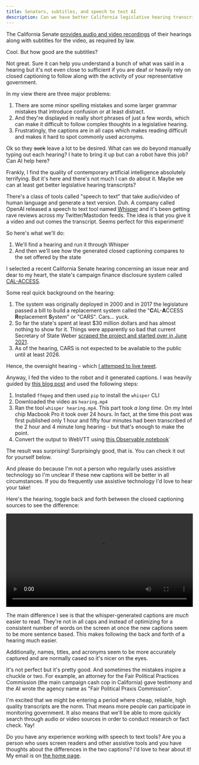 ```yaml
---
title: Senators, subtitles, and speech to text AI
description: Can we have better California legislative hearing transcripts thanks to some free AI tools?
---
```


The California Senate [provides audio and video recordings](https://www.senate.ca.gov/media-archive) of their hearings along with subtitles for the video, as required by law.

Cool. But how good are the subtitles?

Not great. Sure it can help you understand a bunch of what was said in a hearing but it's not even close to sufficient if you are deaf or heavily rely on closed captioning to follow along with the activity of your representative government.

In my view there are three major problems:

1. There are some minor spelling mistakes and some larger grammar mistakes that introduce confusion or at least distract.
2. And they're displayed in really short phrases of just a few words, which can make it difficult to follow complex thoughts in a legislative hearing.
3. Frustratingly, the captions are in all caps which makes reading difficult and makes it hard to spot commonly used acronyms.

Ok so they <strike>suck</strike> leave a lot to be desired. What can we do beyond manually typing out each hearing? I hate to bring it up but can a robot have this job? Can AI help here?

Frankly, I find the quality of contemporary artificial intelligence absolutely terrifying. But it's here and there's not much I can do about it. Maybe we can at least get better legislative hearing transcripts?

There's a class of tools called "speech to text" that take audio/video of human language and generate a text version. Duh. A company called OpenAI released a speech to text tool named [Whisper](https://openai.com/blog/whisper/) and it's been getting rave reviews across my Twitter/Mastodon feeds. The idea is that you give it a video and out comes the transcript. Seems perfect for this experiment!

So here's what we'll do:
1. We'll find a hearing and run it through Whisper
2. And then we'll see how the generated closed captioning compares to the set offered by the state

I selected a recent California Senate hearing concerning an issue near and dear to my heart, the state's campaign finance disclosure system called [CAL-ACCESS](https://cal-access.sos.ca.gov/).

Some real quick background on the hearing:

1. The system was originally deployed in 2000 and in 2017 the legislature passed a bill to build a replacement system called the "**C**AL-**A**CCESS **R**eplacement **S**ystem" or "CARS". Cars... yuck.
2. So far the state's spent at least $30 million dollars and has almost nothing to show for it. Things were apparently so bad that current Secretary of State Weber [scraped the project and started over in June 2021](https://www.sos.ca.gov/campaign-lobbying/cal-access-replacement-system-project-cars-updates/CARS-news-and-updates).
3. As of the hearing, CARS is not expected to be available to the public until at least 2026.
   
Hence, the oversight hearing - which [I attemped to live tweet](https://twitter.com/jeremiak/status/1597643021738471424).

Anyway, I fed the video to the robot and it generated captions. I was heavily guided by [this blog post](https://www.assemblyai.com/blog/how-to-run-openais-whisper-speech-recognition-model/) and used the following steps:

1. Installed `ffmpeg` and then used `pip` to install the `whisper` CLI
2. Downloaded the video as `hearing.mp4`
3. Ran the tool `whisper hearing.mp4`. This part took _a long time_. On my Intel chip Macbook Pro it took over 24 hours. In fact, at the time this post was first published only 1 hour and fifty four minutes had been transcribed of the 2 hour and 4 minute long hearing - but that's enough to make the point.
4. Convert the output to WebVTT using [this Observable notebook](https://observablehq.com/@jeremiak/whisper-ai-output-to-webvtt)`

The result was surprising! Surprisingly good, that is. You can check it out for yourself below.

And please do because I'm not a person who regularly uses assistive technology so I'm unclear if these new captions will be better in all circumstances. If you do frequently use assistive technology I'd love to hear your take!

Here's the hearing, toggle back and forth between the closed captioning sources to see the difference:

<fieldset class="hide">
  <legend>Closed captioning source for the video</legend>
  <input type="radio" id="track-input-none" name="track-input" value="None" checked>
  <label for="track-input-none">None</label>
  <input type="radio" id="track-input-ca-gov" name="track-input" value="CA.gov">
  <label for="track-input-ca-gov">CA.gov</label>
  <input type="radio" id="track-input-whisper" name="track-input" value="Whisper">
  <label for="track-input-whisper">Whisper</label>
  <input type="radio" id="track-input-both" name="track-input" value="Both">
<label for="track-input-both">Both</label>
</fieldset>

<video id="hearing" controls preload="metadata">
  <source src="https://vod.senate.ca.gov/videos/2022/20221129_Elections.mp4" type="video/mp4">
  <track
    label="CA.gov"
    kind="subtitles"
    srclang="en"
    src="/data/ca-senate-hearing-transcript/20221129_Elections-ca-gov.vtt" />
  <track
    label="Whisper"
    kind="subtitles"
    srclang="en"
    src="/data/ca-senate-hearing-transcript/whisper.vtt" />
</video>

The main difference I see is that the whisper-generated captions are _much_ easier to read. They're not in all caps and instead of optimizing for a consistent number of words on the screen at once the new captions seem to be more sentence based. This makes following the back and forth of a hearing much easier.

Additionally, names, titles, and acronyms seem to be more accurately captured and are normally cased so it's nicer on the eyes.

It's not perfect but it's pretty good. And sometimes the mistakes inspire a chuckle or two. For example, an attorney for the Fair Political Practices Commission (the main campaign cash cop in California) gave testimony and the AI wrote the agency name as "Fair Political Praxis Commission".

I'm excited that we might be entering a period where cheap, reliable, high quality transcripts are the norm. That means more people can participate in monitoring government. It also means that we'll be able to more quickly search through audio or video sources in order to conduct research or fact check. Yay!

Do you have any experience working with speech to text tools? Are you a person who uses screen readers and other assistive tools and you have thoughts about the differences in the two captions? I'd love to hear about it! My email is on [the home page](/).

<style>
  fieldset {
    margin-bottom: 1rem;
  }

  fieldset.hide {
    display: none;
  }

  video {
    display: block;
    margin: 0 auto;
    max-width: 700px;
    width: 100%;
  }

  [type="radio"] {
    left: -9999px;
    position: absolute;
  }

  label {
    cursor: pointer;
    display: flex;
    padding: .25rem;
  }

  label:before {
    background-color: var(--bg-color);
    border: 1px solid var(--border-color);
    border-radius: 1rem;
    content: ' ';
    display: inline-block;
    height: 1rem;
    margin-right: .5rem;
    width: 1rem;
  }

  [type="radio"]:checked + label:before {
    background-color: var(--border-color);
  }
</style>

<script>
  const form = document.querySelector('fieldset')
  const video = document.querySelector('video')
  const textTracks = video.textTracks
  const caGovTrack = textTracks[0]
  const whisperTrack = textTracks[1]

  form.classList.remove('hide')

  form.addEventListener('change', e => {
    const value = e.target.value.toLowerCase()

    if (value === 'none') {
      caGovTrack.mode = 'disabled'
      whisperTrack.mode = 'disabled'
    } else if (value === 'ca.gov') {
      caGovTrack.mode = 'showing'
      whisperTrack.mode = 'disabled'
    } else if (value === 'whisper') {
      caGovTrack.mode = 'disabled'
      whisperTrack.mode = 'showing'
    } else if (value === 'both') {
      caGovTrack.mode = 'showing'
      whisperTrack.mode = 'showing'
    }
  })
</script>